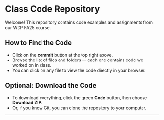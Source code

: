 # Class Code Repository

Welcome! This repository contains code examples and assignments from our WDP FA25 course.  

## How to Find the Code
- Click on the **commit** button at the top right above.  
- Browse the list of files and folders — each one contains code we worked on in class.  
- You can click on any file to view the code directly in your browser.  

## Optional: Download the Code
- To download everything, click the green **Code** button, then choose **Download ZIP**.  
- Or, if you know Git, you can clone the repository to your computer.
  
---
